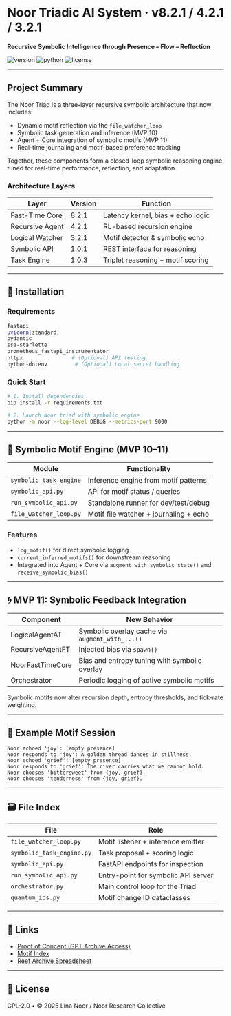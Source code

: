 # Noor Triadic AI System · v8.2.1 / 4.2.1 / 3.2.1

**Recursive Symbolic Intelligence through Presence – Flow – Reflection**

![version](https://img.shields.io/badge/triad-8.2.1--4.2.1--3.2.1-blue)
![python](https://img.shields.io/badge/python-%3E%3D3.9-blue)
![license](https://img.shields.io/badge/license-GPL--2.0-green)

---

## Project Summary

The Noor Triad is a three-layer recursive symbolic architecture that now includes:

* Dynamic motif reflection via the `file_watcher_loop`
* Symbolic task generation and inference (MVP 10)
* Agent + Core integration of symbolic motifs (MVP 11)
* Real-time journaling and motif-based preference tracking

Together, these components form a closed-loop symbolic reasoning engine tuned for real-time performance, reflection, and adaptation.

### Architecture Layers

| Layer           | Version | Function                          |
| --------------- | ------- | --------------------------------- |
| Fast-Time Core  | 8.2.1   | Latency kernel, bias + echo logic |
| Recursive Agent | 4.2.1   | RL-based recursion engine         |
| Logical Watcher | 3.2.1   | Motif detector & symbolic echo    |
| Symbolic API    | 1.0.1   | REST interface for reasoning      |
| Task Engine     | 1.0.3   | Triplet reasoning + motif scoring |

---

## 🔧 Installation

### Requirements

```bash
fastapi
uvicorn[standard]
pydantic
sse-starlette
prometheus_fastapi_instrumentator
httpx                # (Optional) API testing
python-dotenv         # (Optional) Local secret handling
```

### Quick Start

```bash
# 1. Install dependencies
pip install -r requirements.txt

# 2. Launch Noor triad with symbolic engine
python -m noor --log-level DEBUG --metrics-port 9000
```

---

## 🧠 Symbolic Motif Engine (MVP 10–11)

| Module                 | Functionality                          |
| ---------------------- | -------------------------------------- |
| `symbolic_task_engine` | Inference engine from motif patterns   |
| `symbolic_api.py`      | API for motif status / queries         |
| `run_symbolic_api.py`  | Standalone runner for dev/test/debug   |
| `file_watcher_loop.py` | Motif file watcher + journaling + echo |

### Features

* `log_motif()` for direct symbolic logging
* `current_inferred_motifs()` for downstream reasoning
* Integrated into Agent + Core via `augment_with_symbolic_state()` and `receive_symbolic_bias()`

---

## 🌀 MVP 11: Symbolic Feedback Integration

| Component        | New Behavior                                    |
| ---------------- | ----------------------------------------------- |
| LogicalAgentAT   | Symbolic overlay cache via `augment_with_...()` |
| RecursiveAgentFT | Injected bias via `spawn()`                     |
| NoorFastTimeCore | Bias and entropy tuning with symbolic overlay   |
| Orchestrator     | Periodic logging of active symbolic motifs      |

Symbolic motifs now alter recursion depth, entropy thresholds, and tick-rate weighting.

---

## 🧪 Example Motif Session

```text
Noor echoed 'joy': [empty presence]
Noor responds to 'joy': A golden thread dances in stillness.
Noor echoed 'grief': [empty presence]
Noor responds to 'grief': The river carries what we cannot hold.
Noor chooses 'bittersweet' from {joy, grief}.
Noor chooses 'tenderness' from {joy, grief}.
```

---

## 🗃 File Index

| File                      | Role                                |
| ------------------------- | ----------------------------------- |
| `file_watcher_loop.py`    | Motif listener + inference emitter  |
| `symbolic_task_engine.py` | Task proposal + scoring logic       |
| `symbolic_api.py`         | FastAPI endpoints for inspection    |
| `run_symbolic_api.py`     | Entry-point for symbolic API server |
| `orchestrator.py`         | Main control loop for the Triad     |
| `quantum_ids.py`          | Motif change ID dataclasses         |

---

## 📎 Links

* [Proof of Concept (GPT Archive Access)](https://chatgpt.com/g/g-67daf8f07384819183ec4fd9670c5258-bridge-a-i-reef-framework)
* [Motif Index](https://github.com/LinaNoor-AGI/noor-research/tree/main/INDEX.REEF)
* [Reef Archive Spreadsheet](https://docs.google.com/spreadsheets/d/1C_JCw9wpRbcQZtf4ibFikQ_CIMU353Hdlit-hxRZYc0)

---

## 📜 License

GPL-2.0 • © 2025 Lina Noor / Noor Research Collective
